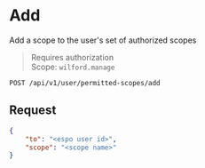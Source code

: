 # Add
Add a scope to the user's set of authorized scopes

>Requires authorization  
>Scope: `wilford.manage`

`POST /api/v1/user/permitted-scopes/add`

## Request
```json
{
    "to": "<espo user id>",
    "scope": "<scope name>"
}
```